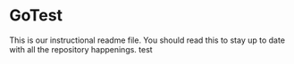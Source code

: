 # GoTest
This is our instructional readme file.
You should read this to stay up to date with all the repository happenings.
test

